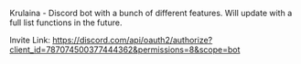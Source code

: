Krulaina - Discord bot with a bunch of different features. Will update with a full list functions in the future.

Invite Link: https://discord.com/api/oauth2/authorize?client_id=787074500377444362&permissions=8&scope=bot

